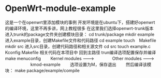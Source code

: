 OpenWrt-module-example
======================

这是一个在openwrt里添加模块的事例
开发环境是在ubuntu下，搭建好openwrt的编译环境，这里不再多讲，网上教程很多
在这里我们选择openwrt-trunk版本
进入trunk的package文件夹创建模块目录：
cd trunk/package
 mkdir example
进入example目录，创建Makefile文件和代码路径
cd example
 touch　Makefile
 mkdir src
进入src目录，创建代码路径和相关源文件
cd src
 touch example.c Kconfig Makefile
相关代码在本项目中
回到主路径 trun编译选项配置保存并编译
make menuconfig
　　Kernel modules --->
　　　　Other modules --->
　　　　　　kmod-example
　　选项设置为M，保存退出
 　　然后编译该模块：
make package/example/compile
